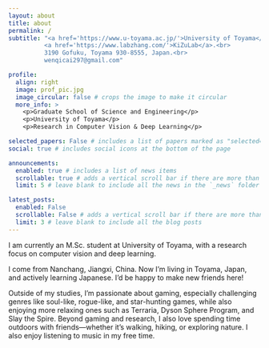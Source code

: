 ```yaml
---
layout: about
title: about
permalink: /
subtitle: "<a href='https://www.u-toyama.ac.jp/'>University of Toyama</a>.<br>
          <a href='https://www.labzhang.com/'>KiZuLab</a>.<br>
          3190 Gofuku, Toyama 930-8555, Japan.<br>
          wenqicai297@gmail.com"

profile:
  align: right
  image: prof_pic.jpg
  image_circular: false # crops the image to make it circular
  more_info: >
    <p>Graduate School of Science and Engineering</p>
    <p>University of Toyama</p>
    <p>Research in Computer Vision & Deep Learning</p>

selected_papers: False # includes a list of papers marked as "selected={true}"
social: true # includes social icons at the bottom of the page

announcements:
  enabled: true # includes a list of news items
  scrollable: true # adds a vertical scroll bar if there are more than 3 news items
  limit: 5 # leave blank to include all the news in the `_news` folder

latest_posts:
  enabled: False
  scrollable: False # adds a vertical scroll bar if there are more than 3 new posts items
  limit: 3 # leave blank to include all the blog posts
---
```


<p>I am currently an M.Sc. student at University of Toyama, with a research focus on computer vision and deep learning.<p>
<p>I come from Nanchang, Jiangxi, China. Now I’m living in Toyama, Japan, and actively learning Japanese. I’d be happy to make new friends here!<p>
<p>Outside of my studies, I’m passionate about gaming, especially challenging genres like soul-like, rogue-like, and star-hunting games, while also enjoying more relaxing ones such as Terraria, Dyson Sphere Program, and Slay the Spire. Beyond gaming and research, I also love spending time outdoors with friends—whether it’s walking, hiking, or exploring nature. I also enjoy listening to music in my free time.<p>
